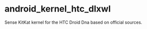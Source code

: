 android_kernel_htc_dlxwl
========================

Sense KitKat kernel for the HTC Droid Dna based on official sources.
